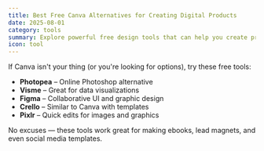 ```yaml
---
title: Best Free Canva Alternatives for Creating Digital Products
date: 2025-08-01
category: tools
summary: Explore powerful free design tools that can help you create professional-looking digital products without spending a peso.
icon: tool
---
```


If Canva isn't your thing (or you're looking for options), try these free tools:

- **Photopea** – Online Photoshop alternative
- **Visme** – Great for data visualizations
- **Figma** – Collaborative UI and graphic design
- **Crello** – Similar to Canva with templates
- **Pixlr** – Quick edits for images and graphics

No excuses — these tools work great for making ebooks, lead magnets, and even social media templates.
